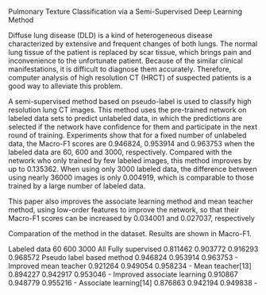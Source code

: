 Pulmonary Texture Classification via a Semi-Supervised Deep Learning Method



Diffuse lung disease (DLD) is a kind of heterogeneous disease characterized by extensive and frequent changes of both lungs. The normal lung tissue of the patient is replaced by scar tissue, which brings pain and inconvenience to the unfortunate patient. Because of the similar clinical manifestations, it is difficult to diagnose them accurately. Therefore, computer analysis of high resolution CT (HRCT) of suspected patients is a good way to alleviate this problem.

A semi-supervised method based on pseudo-label is used to classify high resolution lung CT images. This method uses the pre-trained network on labeled data sets to predict unlabeled data, in which the predictions are selected if the network have confidence for them and participate in the next round of training. Experiments show that for a fixed number of unlabeled data, the Macro-F1 scores are 0.946824, 0.953914 and 0.963753 when the labeled data are 60, 600 and 3000, respectively. Compared with the network who only trained by few labeled images, this method improves by up to 0.135362. When using only 3000 labeled data, the difference between using nearly 36000 images is only 0.004919, which is comparable to those trained by a large number of labeled data.

This paper also improves the associate learning method and mean teacher method, using low-order features to improve the network, so that their Macro-F1 scores can be increased by 0.034001 and 0.027037, respectively



Comparation of the method in the dataset. Results are shown in Macro-F1.

Labeled data	60	600	3000	All
Fully supervised	0.811462	0.903772	0.916293	0.968572
Pseudo label based method	0.946824	0.953914	0.963753	-
Improved mean teacher	0.921264	0.949054	0.958234	-
Mean teacher[13] 0.894227	0.942917	0.953046	-
Improved associate learning	0.910867	0.948779	0.955216	-
Associate learning[14] 0.876863	0.942194	0.949838	-
